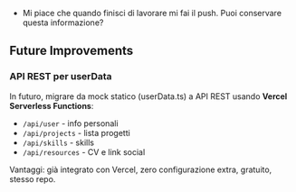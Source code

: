- Mi piace che quando finisci di lavorare mi fai il push. Puoi conservare questa informazione?

## Future Improvements

### API REST per userData
In futuro, migrare da mock statico (userData.ts) a API REST usando **Vercel Serverless Functions**:
- `/api/user` - info personali
- `/api/projects` - lista progetti
- `/api/skills` - skills
- `/api/resources` - CV e link social

Vantaggi: già integrato con Vercel, zero configurazione extra, gratuito, stesso repo.